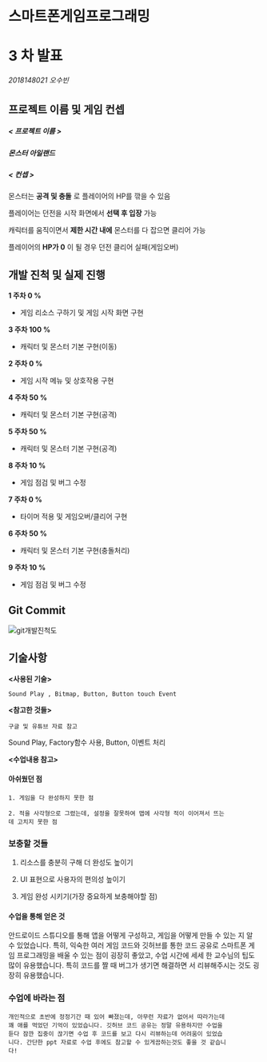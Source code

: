 # 스마트폰게임프로그래밍

# 3 차 발표

###### 2018148021 오수빈


## 프로젝트 이름 및 게임 컨셉

##### < 프로젝트 이름 >

##### 몬스터 아일랜드

##### < 컨셉 >

몬스터는 **공격 및 충돌** 로 플레이어의 HP를 깎을 수 있음

플레이어는 던전을 시작 화면에서 **선택 후 입장** 가능

캐릭터를 움직이면서 **제한 시간 내에** 몬스터를 다 잡으면 클리어 가능

플레이어의 **HP가 0** 이 될 경우 던전 클리어 실패(게임오버)


## 개발 진척 및 실제 진행

**1 주차 0 %**

- 게임 리소스 구하기 및 게임 시작 화면 구현

**3 주차 100 %**

- 캐릭터 및 몬스터 기본 구현(이동)

**2 주차 0 %**

- 게임 시작 메뉴 및 상호작용 구현

**4 주차 50 %**

- 캐릭터 및 몬스터 기본 구현(공격)

**5 주차 50 %**

- 캐릭터 및 몬스터 기본 구현(공격)

**8 주차 10 %**

- 게임 점검 및 버그 수정

**7 주차 0 %**

- 타이머 적용 및 게임오버/클리어 구현

**6 주차 50 %**

- 캐릭터 및 몬스터 기본 구현(충돌처리)

**9 주차 10 %**

- 게임 점검 및 버그 수정


## Git Commit
![git개발진척도](https://github.com/subin0702/2018148021_android_project/assets/90156320/58add75b-4b0f-44e7-a804-a0582da73b07)


## 기술사항

**<사용된 기술>**

```
Sound Play , Bitmap, Button, Button touch Event
```
**<참고한 것들>**

```
구글 및 유튜브 자료 참고
```
Sound Play, Factory함수 사용, Button, 이벤트 처리

**<수업내용 참고>**


#### 아쉬웠던 점

```
1. 게임을 다 완성하지 못한 점
```
```
2. 적을 사각형으로 그렸는데, 설정을 잘못하여 맵에 사각형 적이 이어져서 뜨는
데 고치지 못한 점
```
### 보충할 것들

1. 리소스를 충분히 구해 더 완성도 높이기

2. UI 표현으로 사용자의 편의성 높이기

3. 게임 완성 시키기(가장 중요하게 보충해야할 점)


#### 수업을 통해 얻은 것

안드로이드 스튜디오를 통해 앱을 어떻게 구성하고, 게임을 어떻게 만들 수 있는
지 알 수 있었습니다. 특히, 익숙한 여러 게임 코드와 깃허브를 통한 코드 공유로
스마트폰 게임 프로그래밍을 배울 수 있는 점이 굉장히 좋았고, 수업 시간에 세세
한 교수님의 팁도 많이 유용했습니다. 특히 코드를 짤 때 버그가 생기면 해결하면
서 리뷰해주시는 것도 굉장히 유용했습니다.

### 수업에 바라는 점

```
개인적으로 초반에 정정기간 때 있어 빠졌는데, 아무런 자료가 없어서 따라가는데
꽤 애를 먹었던 기억이 있었습니다. 깃허브 코드 공유는 정말 유용하지만 수업을
듣다 잠깐 집중이 끊기면 수업 후 코드를 보고 다시 리뷰하는데 어려움이 있었습
니다. 간단한 ppt 자료로 수업 후에도 참고할 수 있게끔하는것도 좋을 것 같습니
다!
```

